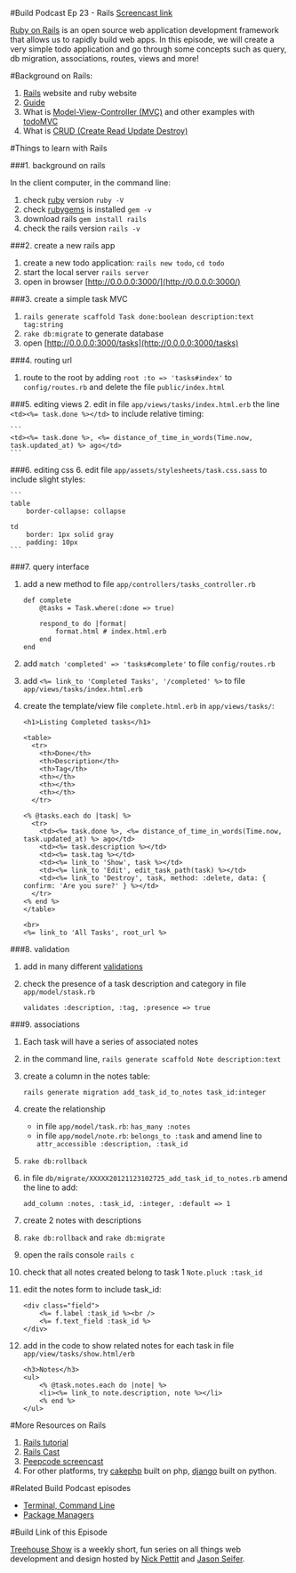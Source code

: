 #Build Podcast Ep 23 - Rails
[Screencast link](http://build-podcast.com/rails/)

[Ruby on Rails](http://rubyonrails.org/) is an open source web application development framework that allows us to rapidly build web apps. In this episode, we will create a very simple todo application and go through some concepts such as query, db migration, associations, routes, views and more!

#Background on Rails:

1. [Rails](http://rubyonrails.org/) website and ruby website
2. [Guide](http://guides.rubyonrails.org/)
3. What is [Model-View-Controller (MVC)](http://en.wikipedia.org/wiki/Model%E2%80%93view%E2%80%93controller) and other examples with [todoMVC](http://addyosmani.github.com/todomvc/)
4. What is [CRUD (Create Read Update Destroy)](http://en.wikipedia.org/wiki/Create,_read,_update_and_delete)

#Things to learn with Rails

###1. background on rails

In the client computer, in the command line:

1. check [ruby](http://www.ruby-lang.org/en/) version `ruby -V`
2. check [rubygems](http://docs.rubygems.org/) is installed `gem -v`
3. download rails `gem install rails`
4. check the rails version `rails -v`

###2. create a new rails app

1. create a new todo application: `rails new todo`, `cd todo`
2. start the local server `rails server`
3. open in browser [http://0.0.0.0:3000/](http://0.0.0.0:3000/)

###3. create a simple task MVC

1. `rails generate scaffold Task done:boolean description:text tag:string`
2. `rake db:migrate` to generate database
3. open [http://0.0.0.0:3000/tasks](http://0.0.0.0:3000/tasks)

###4. routing url
1. route to the root by adding `root :to => 'tasks#index'` to `config/routes.rb` and delete the file `public/index.html`

###5. editing views
2. edit in file `app/views/tasks/index.html.erb` the line `<td><%= task.done %></td>` to include relative timing:

    ```
    <td><%= task.done %>, <%= distance_of_time_in_words(Time.now, task.updated_at) %> ago</td>
    ``` 

###6. editing css
6. edit file `app/assets/stylesheets/task.css.sass` to include slight styles:

    ```
    table
    	border-collapse: collapse
    
    td
    	border: 1px solid gray
    	padding: 10px
	```

###7. query interface

1. add a new method to file `app/controllers/tasks_controller.rb`
    
    ```
    def complete
        @tasks = Task.where(:done => true)

        respond_to do |format|
            format.html # index.html.erb
        end
    end
    ```
2. add `match 'completed' => 'tasks#complete'` to file `config/routes.rb`
3. add `<%= link_to 'Completed Tasks', '/completed' %>` to file `app/views/tasks/index.html.erb`
4. create the template/view file `complete.html.erb` in `app/views/tasks/`:

    ```
    <h1>Listing Completed tasks</h1>

    <table>
      <tr>
        <th>Done</th>
        <th>Description</th>
        <th>Tag</th>
        <th></th>
        <th></th>
        <th></th>
      </tr>
    
    <% @tasks.each do |task| %>
      <tr>
        <td><%= task.done %>, <%= distance_of_time_in_words(Time.now, task.updated_at) %> ago</td>
        <td><%= task.description %></td>
        <td><%= task.tag %></td>
        <td><%= link_to 'Show', task %></td>
        <td><%= link_to 'Edit', edit_task_path(task) %></td>
        <td><%= link_to 'Destroy', task, method: :delete, data: { confirm: 'Are you sure?' } %></td>
      </tr>
    <% end %>
    </table>
    
    <br>
    <%= link_to 'All Tasks', root_url %>
    ```
    
###8. validation

1. add in many different [validations]()
2. check the presence of a task description and category in file `app/model/stask.rb`

    ```
    validates :description, :tag, :presence => true
    ```
    
###9. associations

1. Each task will have a series of associated notes
2. in the command line, `rails generate scaffold Note description:text`
4. create a column in the notes table: 
    
    ```
    rails generate migration add_task_id_to_notes task_id:integer
    ```
6. create the relationship
    - in file `app/model/task.rb`: `has_many :notes`
    - in file `app/model/note.rb`: `belongs_to :task` and amend line to `  attr_accessible :description, :task_id`
7. `rake db:rollback`
8. in file `db/migrate/XXXXX20121123102725_add_task_id_to_notes.rb` amend the line to add: 

    ```
    add_column :notes, :task_id, :integer, :default => 1
    ```
9. create 2 notes with descriptions
10. `rake db:rollback` and `rake db:migrate`
11. open the rails console `rails c`
12. check that all notes created belong to task 1 `Note.pluck :task_id`
13. edit the notes form to include task_id:

    ```
    <div class="field">
        <%= f.label :task_id %><br />
        <%= f.text_field :task_id %>
    </div>
    ```
13. add in the code to show related notes for each task in file `app/view/tasks/show.html/erb`

    ```
    <h3>Notes</h3>
    <ul>
    	<% @task.notes.each do |note| %>
    	<li><%= link_to note.description, note %></li>
    	<% end %>
    </ul>
    ```

#More Resources on Rails

1. [Rails tutorial](http://ruby.railstutorial.org/ruby-on-rails-tutorial-book)
2. [Rails Cast](http://railscasts.com/)
3. [Peepcode screencast](https://peepcode.com/screencasts/ruby-on-rails)
4. For other platforms, try [cakephp](http://cakephp.org/) built on php, [django](https://www.djangoproject.com/) built on python.

#Related Build Podcast episodes

- [Terminal, Command Line](http://build-podcast.com/terminal/) 
- [Package Managers](http://build-podcast.com/package-managers/)

#Build Link of this Episode

[Treehouse Show](http://teamtreehouse.com/library/the-treehouse-show) is a weekly short, fun series on all things web development and design hosted by [Nick Pettit](http://twitter.com/nickrp) and [Jason Seifer](http://twitter.com/jseifer).